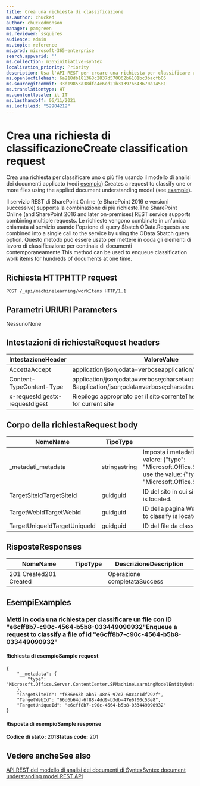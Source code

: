 ```yaml
---
title: Crea una richiesta di classificazione
ms.author: chucked
author: chuckedmonson
manager: pamgreen
ms.reviewer: ssquires
audience: admin
ms.topic: reference
ms.prod: microsoft-365-enterprise
search.appverid: ''
ms.collection: m365initiative-syntex
localization_priority: Priority
description: Usa l'API REST per creare una richiesta per classificare uno o più file usando un modello di analisi dei documenti qualificato.
ms.openlocfilehash: 6a218db181368c2837d570062b6101bc3bacfb05
ms.sourcegitcommit: 33d19853a38dfa4e6ed21b313976643670a14581
ms.translationtype: HT
ms.contentlocale: it-IT
ms.lasthandoff: 06/11/2021
ms.locfileid: "52904212"
---
```

# <a name="create-classification-request"></a><span data-ttu-id="3ac45-103">Crea una richiesta di classificazione</span><span class="sxs-lookup"><span data-stu-id="3ac45-103">Create classification request</span></span>

<span data-ttu-id="3ac45-104">Crea una richiesta per classificare uno o più file usando il modello di analisi dei documenti applicato (vedi [esempio](rest-createclassificationrequest.md#examples)).</span><span class="sxs-lookup"><span data-stu-id="3ac45-104">Creates a request to classify one or more files using the applied document understanding model (see [example](rest-createclassificationrequest.md#examples)).</span></span>

<span data-ttu-id="3ac45-105">Il servizio REST di SharePoint Online (e SharePoint 2016 e versioni successive) supporta la combinazione di più richieste.</span><span class="sxs-lookup"><span data-stu-id="3ac45-105">The SharePoint Online (and SharePoint 2016 and later on-premises) REST service supports combining multiple requests.</span></span> <span data-ttu-id="3ac45-106">Le richieste vengono combinate in un'unica chiamata al servizio usando l'opzione di query $batch OData.</span><span class="sxs-lookup"><span data-stu-id="3ac45-106">Requests are combined into a single call to the service by using the OData $batch query option.</span></span> <span data-ttu-id="3ac45-107">Questo metodo può essere usato per mettere in coda gli elementi di lavoro di classificazione per centinaia di documenti contemporaneamente.</span><span class="sxs-lookup"><span data-stu-id="3ac45-107">This method can be used to enqueue classification work items for hundreds of documents at one time.</span></span>

## <a name="http-request"></a><span data-ttu-id="3ac45-108">Richiesta HTTP</span><span class="sxs-lookup"><span data-stu-id="3ac45-108">HTTP request</span></span>

```
POST /_api/machinelearning/workItems HTTP/1.1
```
## <a name="uri-parameters"></a><span data-ttu-id="3ac45-109">Parametri URI</span><span class="sxs-lookup"><span data-stu-id="3ac45-109">URI Parameters</span></span>

<span data-ttu-id="3ac45-110">Nessuno</span><span class="sxs-lookup"><span data-stu-id="3ac45-110">None</span></span>

## <a name="request-headers"></a><span data-ttu-id="3ac45-111">Intestazioni di richiesta</span><span class="sxs-lookup"><span data-stu-id="3ac45-111">Request headers</span></span>

| <span data-ttu-id="3ac45-112">Intestazione</span><span class="sxs-lookup"><span data-stu-id="3ac45-112">Header</span></span> | <span data-ttu-id="3ac45-113">Valore</span><span class="sxs-lookup"><span data-stu-id="3ac45-113">Value</span></span> |
|--------|-------|
|<span data-ttu-id="3ac45-114">Accetta</span><span class="sxs-lookup"><span data-stu-id="3ac45-114">Accept</span></span>|<span data-ttu-id="3ac45-115">application/json;odata=verbose</span><span class="sxs-lookup"><span data-stu-id="3ac45-115">application/json;odata=verbose</span></span>|
|<span data-ttu-id="3ac45-116">Content-Type</span><span class="sxs-lookup"><span data-stu-id="3ac45-116">Content-Type</span></span>|<span data-ttu-id="3ac45-117">application/json;odata=verbose;charset=utf-8</span><span class="sxs-lookup"><span data-stu-id="3ac45-117">application/json;odata=verbose;charset=utf-8</span></span>|
|<span data-ttu-id="3ac45-118">x-requestdigest</span><span class="sxs-lookup"><span data-stu-id="3ac45-118">x-requestdigest</span></span>|<span data-ttu-id="3ac45-119">Riepilogo appropriato per il sito corrente</span><span class="sxs-lookup"><span data-stu-id="3ac45-119">The appropriate digest for current site</span></span>|

## <a name="request-body"></a><span data-ttu-id="3ac45-120">Corpo della richiesta</span><span class="sxs-lookup"><span data-stu-id="3ac45-120">Request body</span></span>

|<span data-ttu-id="3ac45-121">Nome</span><span class="sxs-lookup"><span data-stu-id="3ac45-121">Name</span></span>    |<span data-ttu-id="3ac45-122">Tipo</span><span class="sxs-lookup"><span data-stu-id="3ac45-122">Type</span></span>   |<span data-ttu-id="3ac45-123">Descrizione</span><span class="sxs-lookup"><span data-stu-id="3ac45-123">Description</span></span> |
|--------|-------|------------|
|<span data-ttu-id="3ac45-124">_metadati</span><span class="sxs-lookup"><span data-stu-id="3ac45-124">_metadata</span></span>|<span data-ttu-id="3ac45-125">stringa</span><span class="sxs-lookup"><span data-stu-id="3ac45-125">string</span></span> |<span data-ttu-id="3ac45-126">Imposta i metadati dell'oggetto in SPO.</span><span class="sxs-lookup"><span data-stu-id="3ac45-126">Set the object meta on the SPO.</span></span> <span data-ttu-id="3ac45-127">Usa sempre il valore: {"type": "Microsoft.Office.Server.ContentCenter.SPMachineLearningModelEntityData"}.</span><span class="sxs-lookup"><span data-stu-id="3ac45-127">Always use the value: {"type": "Microsoft.Office.Server.ContentCenter.SPMachineLearningModelEntityData"}.</span></span> |
|<span data-ttu-id="3ac45-128">TargetSiteId</span><span class="sxs-lookup"><span data-stu-id="3ac45-128">TargetSiteId</span></span>|<span data-ttu-id="3ac45-129">guid</span><span class="sxs-lookup"><span data-stu-id="3ac45-129">guid</span></span>|<span data-ttu-id="3ac45-130">ID del sito in cui si trova il file da classificare.</span><span class="sxs-lookup"><span data-stu-id="3ac45-130">The id of the site where the file to classify is located.</span></span>|
|<span data-ttu-id="3ac45-131">TargetWebId</span><span class="sxs-lookup"><span data-stu-id="3ac45-131">TargetWebId</span></span>|<span data-ttu-id="3ac45-132">guid</span><span class="sxs-lookup"><span data-stu-id="3ac45-132">guid</span></span>|<span data-ttu-id="3ac45-133">ID della pagina Web in cui si trova il file da classificare.</span><span class="sxs-lookup"><span data-stu-id="3ac45-133">The id of the web where the file to classify is located.</span></span>|
|<span data-ttu-id="3ac45-134">TargetUniqueId</span><span class="sxs-lookup"><span data-stu-id="3ac45-134">TargetUniqueId</span></span>|<span data-ttu-id="3ac45-135">guid</span><span class="sxs-lookup"><span data-stu-id="3ac45-135">guid</span></span>|<span data-ttu-id="3ac45-136">ID del file da classificare.</span><span class="sxs-lookup"><span data-stu-id="3ac45-136">The id of the file to classify.</span></span>|

## <a name="responses"></a><span data-ttu-id="3ac45-137">Risposte</span><span class="sxs-lookup"><span data-stu-id="3ac45-137">Responses</span></span>

| <span data-ttu-id="3ac45-138">Nome</span><span class="sxs-lookup"><span data-stu-id="3ac45-138">Name</span></span>   | <span data-ttu-id="3ac45-139">Tipo</span><span class="sxs-lookup"><span data-stu-id="3ac45-139">Type</span></span>  | <span data-ttu-id="3ac45-140">Descrizione</span><span class="sxs-lookup"><span data-stu-id="3ac45-140">Description</span></span>|
|--------|-------|------------|
|<span data-ttu-id="3ac45-141">201 Created</span><span class="sxs-lookup"><span data-stu-id="3ac45-141">201 Created</span></span>| |<span data-ttu-id="3ac45-142">Operazione completata</span><span class="sxs-lookup"><span data-stu-id="3ac45-142">Success</span></span>|

## <a name="examples"></a><span data-ttu-id="3ac45-143">Esempi</span><span class="sxs-lookup"><span data-stu-id="3ac45-143">Examples</span></span>

### <a name="enqueue-a-request-to-classify-a-file-of-id-e6cff8b7-c90c-4564-b5b8-033449090932"></a><span data-ttu-id="3ac45-144">Metti in coda una richiesta per classificare un file con ID "e6cff8b7-c90c-4564-b5b8-033449090932"</span><span class="sxs-lookup"><span data-stu-id="3ac45-144">Enqueue a request to classify a file of id "e6cff8b7-c90c-4564-b5b8-033449090932"</span></span>

#### <a name="sample-request"></a><span data-ttu-id="3ac45-145">Richiesta di esempio</span><span class="sxs-lookup"><span data-stu-id="3ac45-145">Sample request</span></span>

```
{
    "__metadata": {
        "type": "Microsoft.Office.Server.ContentCenter.SPMachineLearningModelEntityData"
    },
    "TargetSiteId": "f686e63b-aba7-48e5-97c7-68c4c1df292f",
    "TargetWebId": "66d6b64d-6f88-4dd9-b3db-47e6f00c53e8",
    "TargetUniqueId": "e6cff8b7-c90c-4564-b5b8-033449090932"
}
```

#### <a name="sample-response"></a><span data-ttu-id="3ac45-146">Risposta di esempio</span><span class="sxs-lookup"><span data-stu-id="3ac45-146">Sample response</span></span>

<span data-ttu-id="3ac45-147">**Codice di stato:** 201</span><span class="sxs-lookup"><span data-stu-id="3ac45-147">**Status code:** 201</span></span>

## <a name="see-also"></a><span data-ttu-id="3ac45-148">Vedere anche</span><span class="sxs-lookup"><span data-stu-id="3ac45-148">See also</span></span>

[<span data-ttu-id="3ac45-149">API REST del modello di analisi dei documenti di Syntex</span><span class="sxs-lookup"><span data-stu-id="3ac45-149">Syntex document understanding model REST API</span></span>](syntex-model-rest-api.md)
